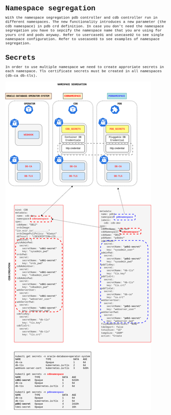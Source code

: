 <span style="font-family:Liberation mono; font-size:0.8em; line-height: 1.2em">

# Namespace segregation

With the namespace segregation pdb controller and cdb controller run in different namespaces. The new functionality introduces a new parameter (the cdb namespace) in pdb crd definition. In case you don't need the namespace segregation you have to sepcify the namespace name that you are using for yours crd and pods anyway. Refer to usercase01 and usecase02 to see single namespace configuration. Refer to usecase03 to see examples of namespace segregation. 

# Secrets 

In order to use multiple namespace we need to create approriate secrets in each namespace. Tls certificate secrets must be created in all namespaces (db-ca db-tls). 

![general_schema](./images/K8S_NAMESPACE_SEG.png)


</span>
